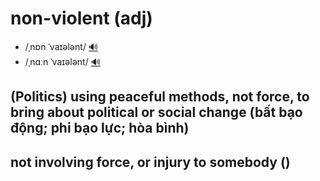 # non-violent (adj)

- /ˌnɒn ˈvaɪələnt/ [🔊](https://www.oxfordlearnersdictionaries.com/media/english/uk_pron/n/non/non_v/non_violent_1_gb_1.mp3)
- /ˌnɑːn ˈvaɪələnt/ [🔊](https://www.oxfordlearnersdictionaries.com/media/english/us_pron/n/non/non_v/non_violent_1_us_1.mp3)

## (Politics) using peaceful methods, not force, to bring about political or social change (bất bạo động; phi bạo lực; hòa bình)

## not involving force, or injury to somebody ()